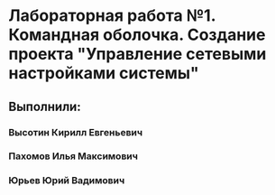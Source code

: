 Лабораторная работа №1. Командная оболочка. Создание проекта "Управление сетевыми настройками системы"
==============================
Выполнили:
--------------------
### Высотин Кирилл Евгеньевич

### Пахомов Илья Максимович

### Юрьев Юрий Вадимович

